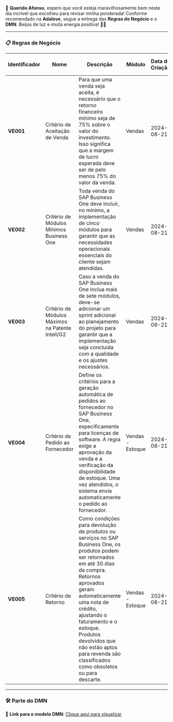 🌟 **Querido Afonso**, espero que você esteja maravilhosamente bem neste dia incrível que escolheu para revisar minha ponderada! Conforme recomendado na **Adalove**, segue a entrega das **Regras de Negócio** e o **DMN**. Beijos de luz e muita energia positiva! 💫✨

---

### 📋 **Regras de Negócio**

| **Identificador** | **Nome**                                          | **Descrição**                                                                                                                                                          | **Módulo**           | **Data de Criação** | **Ator**                       | **Data da Última Alteração** | **Autor** | **Versão** | **Dependências**   |
|-------------------|---------------------------------------------------|------------------------------------------------------------------------------------------------------------------------------------------------------------------------|----------------------|---------------------|---------------------------------|--------------------------------|------------|------------|--------------------|
| **VE001**         | Critério de Aceitação de Venda                    | Para que uma venda seja aceita, é necessário que o retorno financeiro mínimo seja de 75% sobre o valor do investimento. Isso significa que a margem de lucro esperada deve ser de pelo menos 75% do valor da venda. | Vendas               | 2024-08-21          | Gerente de Vendas              | 2024-08-21                    | Eduardo    | 1.0        | VE002, VE004        |
| **VE002**         | Critério de Módulos Mínimos Business One          | Toda venda do SAP Business One deve incluir, no mínimo, a implementação de cinco módulos para garantir que as necessidades operacionais essenciais do cliente sejam atendidas. | Vendas               | 2024-08-21          | Gerente de Vendas              | 2024-08-21                    | Eduardo    | 1.0        | VE001              |
| **VE003**         | Critério de Módulos Máximos na Patente Inteli/G2  | Caso a venda do SAP Business One inclua mais de sete módulos, deve-se adicionar um sprint adicional ao planejamento do projeto para garantir que a implementação seja concluída com a qualidade e os ajustes necessários. | Vendas               | 2024-08-21          | SAP Business One               | 2024-08-21                    | Eduardo    | 1.0        | VE002              |
| **VE004**         | Critério de Pedido ao Fornecedor                  | Define os critérios para a geração automática de pedidos ao fornecedor no SAP Business One, especificamente para licenças de software. A regra exige a aprovação da venda e a verificação da disponibilidade de estoque. Uma vez atendidos, o sistema envia automaticamente o pedido ao fornecedor. | Vendas - Estoque     | 2024-08-21          | SAP Business One - Gerente de Estoque | 2024-08-21              | Eduardo    | 1.0        | VE001              |
| **VE005**         | Critério de Retorno                               | Como condições para devolução de produtos ou serviços no SAP Business One, os produtos podem ser retornados em até 30 dias da compra. Retornos aprovados geram automaticamente uma nota de crédito, ajustando o faturamento e o estoque. Produtos devolvidos que não estão aptos para revenda são classificados como obsoletos ou para descarte. | Vendas - Estoque     | 2024-08-21          | Estoque                        | 2024-08-21                    | Eduardo    | 1.0        | VE001, VE002       |

---

### 🛠 **Parte do DMN**

🔗 **Link para o modelo DMN**: [Clique aqui para visualizar](https://modeler.camunda.io/share/6e082ba9-1760-497b-9026-a020f31c35e3)
